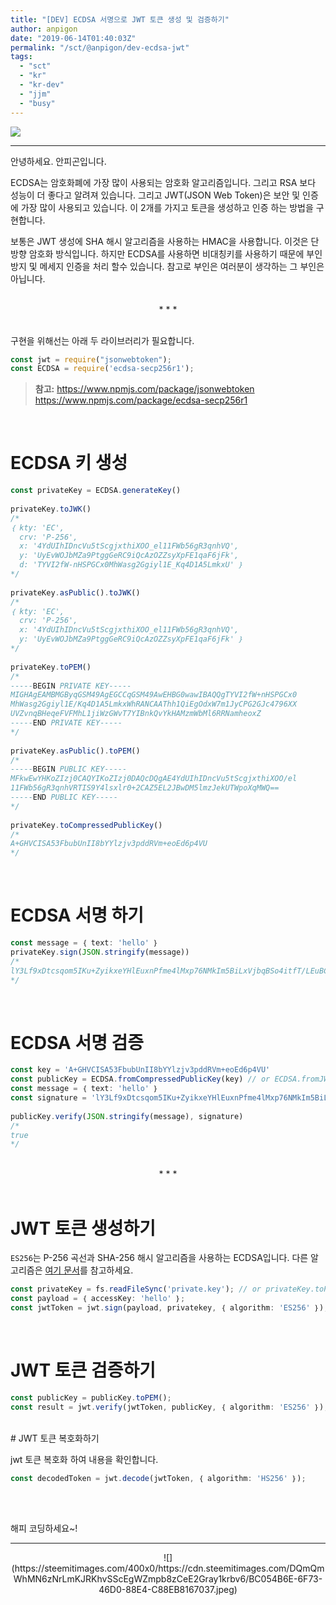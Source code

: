 ```yaml
---
title: "[DEV] ECDSA 서명으로 JWT 토큰 생성 및 검증하기"
author: anpigon
date: "2019-06-14T01:40:03Z"
permalink: "/sct/@anpigon/dev-ecdsa-jwt"
tags:
  - "sct"
  - "kr"
  - "kr-dev"
  - "jjm"
  - "busy"
---
```

![](https://steemitimages.com/0x0/https://cdn.steemitimages.com/DQmXtBYt3kXFAhrVjuGUGa5TQrgUZ2nL8npNsg67WYqZQ57/11A557AA-ADD4-484C-AD9E-FCD37D09C38B.jpeg)
***

안녕하세요. 안피곤입니다.

ECDSA는 암호화폐에 가장 많이 사용되는 암호화 알고리즘입니다. 그리고 RSA 보다 성능이 더 좋다고 알려져 있습니다. 그리고 JWT(JSON Web Token)은 보안 및 인증에 가장 많이 사용되고 있습니다. 이 2개를 가지고 토큰을 생성하고 인증 하는 방법을 구현합니다.

보통은 JWT 생성에 SHA 해시 알고리즘을 사용하는 HMAC을 사용합니다. 이것은 단방향 암호화 방식입니다. 하지만 ECDSA를 사용하면  비대칭키를 사용하기 때문에 부인 방지 및 메세지 인증을 처리 할수 있습니다. 참고로 부인은 여러분이 생각하는 그 부인은 아닙니다.


<br>
<center>* * *</center>
<br>

구현을 위해선는 아래 두 라이브러리가 필요합니다.

```js
const jwt = require("jsonwebtoken");
const ECDSA = require('ecdsa-secp256r1');
```
>**참고:** 
https://www.npmjs.com/package/jsonwebtoken
https://www.npmjs.com/package/ecdsa-secp256r1

<br>

# ECDSA 키 생성

```js
const privateKey = ECDSA.generateKey()
 
privateKey.toJWK()
/*
｛ kty: 'EC',
  crv: 'P-256',
  x: '4YdUIhIDncVu5tScgjxthiXOO_el11FWb56gR3qnhVQ',
  y: 'UyEvWOJbMZa9PtggGeRC9iQcAzOZZsyXpFE1qaF6jFk',
  d: 'TYVI2fW-nHSPGCx0MhWasg2Ggiyl1E_Kq4D1A5LmkxU' ｝
*/
 
privateKey.asPublic().toJWK()
/*
｛ kty: 'EC',
  crv: 'P-256',
  x: '4YdUIhIDncVu5tScgjxthiXOO_el11FWb56gR3qnhVQ',
  y: 'UyEvWOJbMZa9PtggGeRC9iQcAzOZZsyXpFE1qaF6jFk' ｝
*/
 
privateKey.toPEM()
/*
-----BEGIN PRIVATE KEY-----
MIGHAgEAMBMGByqGSM49AgEGCCqGSM49AwEHBG0wawIBAQQgTYVI2fW+nHSPGCx0
MhWasg2Ggiyl1E/Kq4D1A5LmkxWhRANCAAThh1QiEgOdxW7m1JyCPG2GJc4796XX
UVZvnqBHeqeFVFMhL1jiWzGWvT7YIBnkQvYkHAMzmWbMl6RRNamheoxZ
-----END PRIVATE KEY-----
*/
 
privateKey.asPublic().toPEM()
/*
-----BEGIN PUBLIC KEY-----
MFkwEwYHKoZIzj0CAQYIKoZIzj0DAQcDQgAE4YdUIhIDncVu5tScgjxthiXOO/el
11FWb56gR3qnhVRTIS9Y4lsxlr0+2CAZ5EL2JBwDM5lmzJekUTWpoXqMWQ==
-----END PUBLIC KEY-----
*/
 
privateKey.toCompressedPublicKey()
/*
A+GHVCISA53FbubUnII8bYYlzjv3pddRVm+eoEd6p4VU
*/
```

<br>

# ECDSA 서명 하기

```js
const message = ｛ text: 'hello' ｝
privateKey.sign(JSON.stringify(message))
/*
lY3Lf9xDtcsqom5IKu+ZyikxeYHlEuxnPfme4lMxp76NMkIm5BiLxVjbqBSo4itfT/LEuBCzMXl11cB0w/X8dA==
*/
```

<br>

# ECDSA 서명 검증

```js
const key = 'A+GHVCISA53FbubUnII8bYYlzjv3pddRVm+eoEd6p4VU'
const publicKey = ECDSA.fromCompressedPublicKey(key) // or ECDSA.fromJWK
const message = ｛ text: 'hello' ｝
const signature = 'lY3Lf9xDtcsqom5IKu+ZyikxeYHlEuxnPfme4lMxp76NMkIm5BiLxVjbqBSo4itfT/LEuBCzMXl11cB0w/X8dA=='
 
publicKey.verify(JSON.stringify(message), signature)
/*
true
*/
```

<br>
<center>* * *</center>
<br>

# JWT 토큰 생성하기

`ES256`는 P-256 곡선과 SHA-256 해시 알고리즘을 사용하는 ECDSA입니다. 다른 알고리즘은 [여기 문서](https://www.npmjs.com/package/jsonwebtoken#algorithms-supported)를 참고하세요.

```js
const privateKey = fs.readFileSync('private.key'); // or privateKey.toPEM();
const payload = ｛ accessKey: 'hello' ｝;
const jwtToken = jwt.sign(payload, privatekey, ｛ algorithm: 'ES256' ｝);
```

<br>

# JWT 토큰 검증하기

```js
const publicKey = publicKey.toPEM();
const result = jwt.verify(jwtToken, publicKey, ｛ algorithm: 'ES256' ｝);
```

<br>
# JWT 토큰 복호화하기

jwt 토큰 복호화 하여 내용을 확인합니다.

```js
const decodedToken = jwt.decode(jwtToken, ｛ algorithm: 'HS256' ｝);
```

<br>


<br>해피 코딩하세요~!

***

<center>![](https://steemitimages.com/400x0/https://cdn.steemitimages.com/DQmQmWhMN6zNrLmKJRKhvSScEgWZmpb8zCeE2Gray1krbv6/BC054B6E-6F73-46D0-88E4-C88EB8167037.jpeg)</center>
